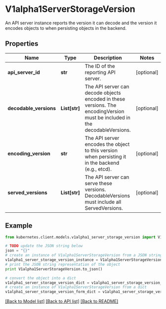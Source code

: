 # V1alpha1ServerStorageVersion

An API server instance reports the version it can decode and the version it encodes objects to when persisting objects in the backend.

## Properties
Name | Type | Description | Notes
------------ | ------------- | ------------- | -------------
**api_server_id** | **str** | The ID of the reporting API server. | [optional] 
**decodable_versions** | **List[str]** | The API server can decode objects encoded in these versions. The encodingVersion must be included in the decodableVersions. | [optional] 
**encoding_version** | **str** | The API server encodes the object to this version when persisting it in the backend (e.g., etcd). | [optional] 
**served_versions** | **List[str]** | The API server can serve these versions. DecodableVersions must include all ServedVersions. | [optional] 

## Example

```python
from kubernetes.client.models.v1alpha1_server_storage_version import V1alpha1ServerStorageVersion

# TODO update the JSON string below
json = "{}"
# create an instance of V1alpha1ServerStorageVersion from a JSON string
v1alpha1_server_storage_version_instance = V1alpha1ServerStorageVersion.from_json(json)
# print the JSON string representation of the object
print V1alpha1ServerStorageVersion.to_json()

# convert the object into a dict
v1alpha1_server_storage_version_dict = v1alpha1_server_storage_version_instance.to_dict()
# create an instance of V1alpha1ServerStorageVersion from a dict
v1alpha1_server_storage_version_form_dict = v1alpha1_server_storage_version.from_dict(v1alpha1_server_storage_version_dict)
```
[[Back to Model list]](../README.md#documentation-for-models) [[Back to API list]](../README.md#documentation-for-api-endpoints) [[Back to README]](../README.md)


